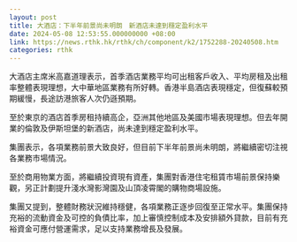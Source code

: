 ```yaml
---
layout: post
title: 大酒店：下半年前景尚未明朗　新酒店未達到穩定盈利水平
date: 2024-05-08 12:53:55.000000000 +08:00
link: https://news.rthk.hk/rthk/ch/component/k2/1752288-20240508.htm
categories: rthk
---
```


大酒店主席米高嘉道理表示，首季酒店業務平均可出租客戶收入、平均房租及出租率整體表現理想，大中華地區業務有所好轉。香港半島酒店表現穩定，但復蘇較預期緩慢，長途訪港旅客人次仍遜預期。

至於東京的酒店首季房租持續高企，亞洲其他地區及美國市場表現理想。但去年開業的倫敦及伊斯坦堡的新酒店，尚未達到穩定盈利水平。

集團表示，各項業務前景大致良好，但目前下半年前景尚未明朗，將繼續密切注視各業務市場情況。

至於商用物業方面，將繼續投資現有資產，集團對香港住宅租賃市場前景保持樂觀，另正計劃提升淺水灣影灣園及山頂凌霄閣的購物商場設施。

集團又提到，整體財務狀況維持穩健，各項業務正逐步回復至正常水平。集團保持充裕的流動資金及可控的負債比率，加上審慎控制成本及安排額外貸款，目前有充裕資金可應付營運需求，足以支持業務增長及發展。

